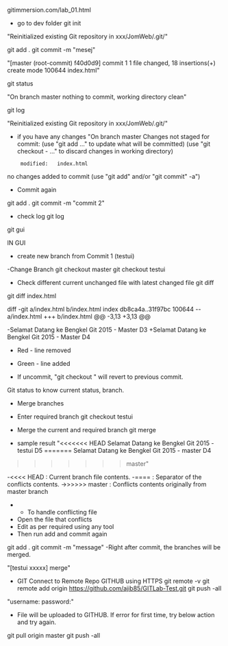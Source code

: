 gitimmersion.com/lab_01.html

- go to dev folder
git init

 "Reinitialized existing Git repository in xxx/JomWeb/.git/"

git add .
git commit -m "mesej"

 "[master (root-commit) f40d0d9] commit 1
  1 file changed, 18 insertions(+)
  create mode 100644 index.html"

git status

 "On branch master
 nothing to commit, working directory clean"
 
git log
 
 "Reinitialized existing Git repository in xxx/JomWeb/.git/"
 
 - if you have any changes
 "On branch master
 Changes not staged for commit:
  (use "git add <file>..." to update what will be committed)
  (use "git checkout - <file>..." to discard changes in working directory)

        modified:   index.html

 no changes added to commit (use "git add" and/or "git commit"  -a")
 
- Commit again

git add .
git commit -m "commit 2"

- check log
git log 
 
git gui 

IN GUI

- create new branch from Commit 1 (testui)

-Change Branch
git checkout master
git checkout testui

- Check different current unchanged file with latest changed file
git diff <filename>

git diff index.html
 
 diff -git a/index.html b/index.html
 index db8ca4a..31f97bc 100644
 -- a/index.html
 +++ b/index.html
 @@ -3,13 +3,13 @@
  <html>
  <body>

 -<h>Selamat Datang ke Bengkel Git 2015 - Master D3</h>
 +<h>Selamat Datang ke Bengkel Git 2015 - Master D4</h>

 
- Red - line removed
- Green - line added 

- If uncommit, "git checkout <filename>" will revert to previous commit.  

Git status to know current status, branch. 

- Merge branches
- Enter required branch
git checkout testui

- Merge the current and required branch 
git merge <branch>

- sample result
 "<<<<<<< HEAD
 <h>Selamat Datang ke Bengkel Git 2015 - testui D5</h>
 =======
 <h>Selamat Datang ke Bengkel Git 2015 - master D4</h>
 >>>>>>> master"
 
 -<<<< HEAD : Current branch file contents. 
 -==== : Separator of the conflicts contents.
 ->>>>>> master : Conflicts contents originally from master branch
 
- - To handle conflicting file
- Open the file that conflicts
- Edit as per required using any tool
- Then run add and commit again

git add . 
git commit -m "message"
-Right after commit, the branches will be merged. 

 "[testui xxxxx] merge"
 
- GIT Connect to Remote Repo GITHUB using HTTPS
git remote -v
git remote add origin https://github.com/ajib85/GITLab-Test.git
git push -all 
 
 "username:
 password:"

- File will be uploaded to GITHUB. If error for first time, try below action and try again. 
 
git pull origin master
git push -all


